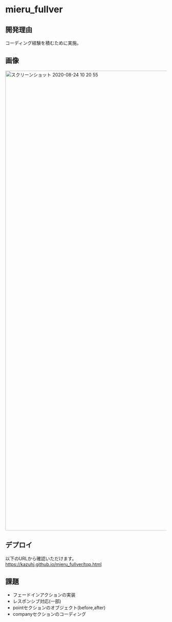 # mieru_fullver

## 開発理由
コーディング経験を積むために実施。

## 画像
<img width="1432" alt="スクリーンショット 2020-08-24 10 20 55" src="https://user-images.githubusercontent.com/57065520/90994731-af0f0700-e5f4-11ea-88c5-b6a0a977bf85.png">


## デプロイ
以下のURLから確認いただけます。
https://kazuhj.github.io/mieru_fullver/top.html


## 課題
- フェードインアクションの実装
- レスポンシブ対応(一部)
- pointセクションのオブジェクト(before,after)
- companyセクションのコーディング
